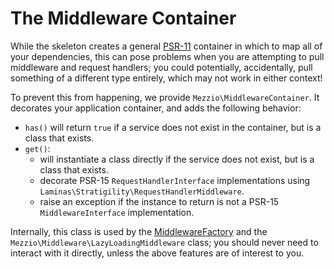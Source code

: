 # The Middleware Container

While the skeleton creates a general
[PSR-11](https://www.php-fig.org/psr/psr-11/) container in which to map all of
your dependencies, this can pose problems when you are attempting to pull
middleware and request handlers; you could potentially, accidentally, pull
something of a different type entirely, which may not work in either context!

To prevent this from happening, we provide
`Mezzio\MiddlewareContainer`. It decorates your application container,
and adds the following behavior:

- `has()` will return `true` if a service does not exist in the container, but
  is a class that exists.
- `get()`:
    - will instantiate a class directly if the service does not exist, but is a
      class that exists.
    - decorate PSR-15 `RequestHandlerInterface` implementations using
      `Laminas\Stratigility\RequestHandlerMiddleware`.
    - raise an exception if the instance to return is not a PSR-15
      `MiddlewareInterface` implementation.

Internally, this class is used by the [MiddlewareFactory](middleware-factory.md)
and the `Mezzio\Middleware\LazyLoadingMiddleware` class; you should
never need to interact with it directly, unless the above features are of
interest to you.
